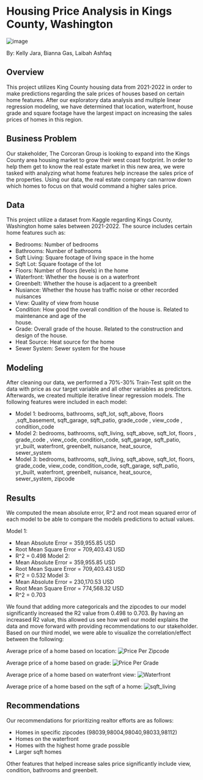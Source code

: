 # Housing Price Analysis in Kings County, Washington
![image](https://github.com/Kellyajara/Phase2_Project/assets/127794801/838b5b02-aa53-4435-acbd-aed4887859e6)

By: Kelly Jara, Bianna Gas, Laibah Ashfaq

## Overview
This project utilizes King County housing data from 2021-2022 in order to make predictions regarding the sale prices of houses based on certain home features. After our exploratory data analysis and multiple linear regression modeling, we have determined that location, waterfront, house grade and square footage have the largest impact on increasing the sales prices of homes in this region.

## Business Problem
Our stakeholder, The Corcoran Group is looking to expand into the Kings County area housing market to grow their west coast footprint. In order to help them get to know the real estate market in this new area, we were tasked with analyzing what home features help increase the sales price of the properties. Using our data, the real estate company can narrow down which homes to focus on that would command a higher sales price. 

## Data
This project utilize a dataset from Kaggle regarding Kings County, Washington home sales between 2021-2022. The source includes certain home features such as: 
  * Bedrooms: Number of bedrooms
  * Bathrooms: Number of bathrooms
  * Sqft Living: Square footage of living space in the home
  * Sqft Lot: Square footage of the lot
  * Floors: Number of floors (levels) in the home
  * Waterfront: Whether the house is on a waterfront
  * Greenbelt: Whether the house is adjacent to a greenbelt
  * Nusiance: Whether the house has traffic noise or other recorded nuisances
  * View: Quality of view from house
  * Condition: How good the overall condition of the house is. Related to maintenance and age of the   
    house.
  * Grade: Overall grade of the house. Related to the construction and design of the house.
  * Heat Source: Heat source for the home
  * Sewer System: Sewer system for the house
 
## Modeling
After cleaning our data, we performed a 70%-30% Train-Test split on the data with price as our target variable and all other variables as predictors. Afterwards, we created multiple iterative linear regression models. The following features were included in each model:
  * Model 1: bedrooms, bathrooms, sqft_lot, sqft_above, floors ,sqft_basement, sqft_garage, sqft_patio,     grade_code , view_code , condition_code 
  * Model 2: bedrooms, bathrooms, sqft_living, sqft_above, sqft_lot, floors , grade_code , view_code,
    condition_code, sqft_garage, sqft_patio, yr_built, waterfront, greenbelt, nuisance, heat_source,  
    sewer_system 
  * Model 3: bedrooms, bathrooms, sqft_living, sqft_above, sqft_lot, floors, grade_code, view_code,
    condition_code, sqft_garage, sqft_patio, yr_built, waterfront, greenbelt, nuisance, heat_source,   
    sewer_system, zipcode
    
## Results
We computed the mean absolute error, R^2 and root mean squared error of each model to be able to compare the models predictions to actual values.

Model 1:
  - Mean Absolute Error = 359,955.85 USD
  - Root Mean Square Error = 709,403.43 USD
  - R^2 = 0.498
Model 2: 
  - Mean Absolute Error = 359,955.85 USD
  - Root Mean Square Error = 709,403.43 USD
  - R^2 = 0.532
 Model 3:
  - Mean Absolute Error = 230,170.53 USD
  - Root Mean Square Error = 774,568.32 USD
  - R^2 = 0.703

We found that adding more categoricals and the zipcodes to our model significantly increased the R2 value from 0.498 to 0.703. By having an increased R2 value, this allowed us see how well our model explains the data and move forward with providing recommendations to our stakeholder. Based on our third model, we were able to visualize the correlation/effect between the following: 

Average price of a home based on location:
![Price Per Zipcode](https://github.com/Kellyajara/Phase2_Project/assets/127794801/5976eb2d-645b-446c-8d2e-216cd4740e76)

Average price of a home based on grade: 
![Price Per Grade](https://github.com/Kellyajara/Phase2_Project/assets/127794801/a7503575-3a49-4228-9939-1ba08ee9159e)

Average price of a home based on waterfront view: 
![Waterfront](https://github.com/Kellyajara/Phase2_Project/assets/127794801/ab46cb13-2dd0-4f19-b4d1-96ac54c00782)

Average price of a home based on the sqft of a home:
![sqft_living](https://github.com/Kellyajara/Phase2_Project/assets/127794801/77a455ef-21d0-4d4d-9b44-4c34ce2c5c62)

## Recommendations
Our recommendations for prioritizing realtor efforts are as follows:
  - Homes in specific zipcodes (98039,98004,98040,98033,98112)
  - Homes on the waterfront
  - Homes with the highest home grade possible 
  - Larger sqft homes

Other features that helped increase sales price significantly include view, condition, bathrooms and greenbelt. 



  

